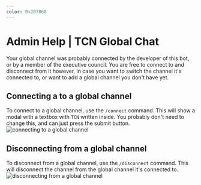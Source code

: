 ```yaml
---
color: 0x207868
---
```


# Admin Help | TCN Global Chat

Your global channel was probably connected by the developer of this bot, or by a member of the executive council. You are free to connect to and disconnect from it however, in case you want to switch the channel it's connected to, or want to add a global channel you don't have yet.

## Connecting a to a global channel
To connect to a global channel, use the `/connect` command. This will show a modal with a textbox with `TCN` written inside. You probably don't need to change this, and can just press the submit button.
![connecting to a global channel](https://i.ibb.co/QMh9mqc/connect.gif)

## Disconnecting from a global channel
To disconnect from a global channel, use the `/disconnect` command. This will disconnect the channel from the global channel it's connected to.
![disconnecting from a global channel](https://i.ibb.co/cbwNM4k/disconnect.gif)